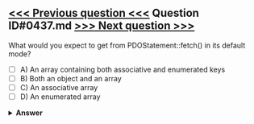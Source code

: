 [<<< Previous question <<<](0436.md)   Question ID#0437.md   [>>> Next question >>>](0438.md)
---

What would you expect to get from PDOStatement::fetch() in its default mode?

- [ ] A) An array containing both associative and enumerated keys
- [ ] B) Both an object and an array
- [ ] C) An associative array
- [ ] D) An enumerated array

<details><summary><b>Answer</b></summary>
<p>
  Answer: <strong>A</strong>
</p>
</details>
